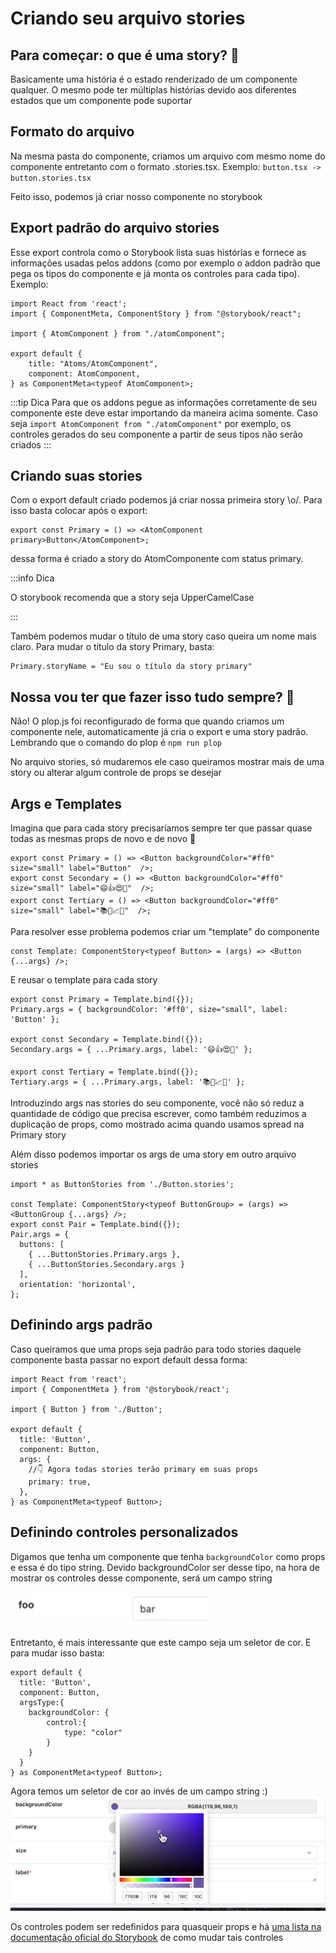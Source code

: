 # Criando seu arquivo stories

## Para começar: o que é uma story? 🤔
Basicamente uma história é o estado renderizado de um componente qualquer. O mesmo pode ter múltiplas histórias devido aos diferentes estados que um componente pode suportar

## Formato do arquivo
Na mesma pasta do componente, criamos um arquivo com mesmo nome do componente entretanto com o formato .stories.tsx.
Exemplo:
`button.tsx -> button.stories.tsx`

Feito isso, podemos já criar nosso componente no storybook

## Export padrão do arquivo stories

Esse export controla como o Storybook lista suas histórias e fornece as informações usadas pelos addons (como por exemplo o addon padrão que pega os tipos do componente e já monta os controles para cada tipo).
Exemplo:

```tsx title="atomComponent.stories.tsx"
import React from 'react';
import { ComponentMeta, ComponentStory } from "@storybook/react";

import { AtomComponent } from "./atomComponent";

export default {
	title: "Atoms/AtomComponent",
	component: AtomComponent,
} as ComponentMeta<typeof AtomComponent>;
```

:::tip Dica
Para que os addons pegue as informações corretamente de seu componente este deve estar importando da maneira acima somente.
Caso seja `import AtomComponent from "./atomComponent"` por exemplo, os controles gerados do seu componente a partir de seus tipos não serão criados
:::

## Criando suas stories

Com o export default criado podemos já criar nossa primeira story \o/.
Para isso basta colocar após o export:
```tsx
export const Primary = () => <AtomComponent primary>Button</AtomComponent>;
```
dessa forma é criado a story do AtomComponente com status primary.

:::info Dica

O storybook recomenda que a story seja UpperCamelCase

:::

Também podemos mudar o título de uma story caso queira um nome mais claro. Para mudar o título da story Primary, basta:
```tsx
Primary.storyName = "Eu sou o título da story primary"
```

## Nossa vou ter que fazer isso tudo sempre? 🥱
Não! O plop.js foi reconfigurado de forma que quando criamos um componente nele, automaticamente já cria o export e uma story padrão.
Lembrando que o comando do plop é `npm run plop`

No arquivo stories, só mudaremos ele caso queiramos mostrar mais de uma story ou alterar algum controle de props se desejar

## Args e Templates
Imagina que para cada story precisaríamos sempre ter que passar quase todas as mesmas props de novo e de novo 🥱
```tsx
export const Primary = () => <Button backgroundColor="#ff0" size="small" label="Button"  />;
export const Secondary = () => <Button backgroundColor="#ff0" size="small" label="😄👍😍💯"  />;
export const Tertiary = () => <Button backgroundColor="#ff0" size="small" label="📚📕📈🤓"  />;
```

Para resolver esse problema podemos criar um "template" do componente
```
const Template: ComponentStory<typeof Button> = (args) => <Button {...args} />;
```
E reusar o template para cada story
```tsx
export const Primary = Template.bind({});
Primary.args = { backgroundColor: '#ff0', size="small", label: 'Button' };

export const Secondary = Template.bind({});
Secondary.args = { ...Primary.args, label: '😄👍😍💯' };

export const Tertiary = Template.bind({});
Tertiary.args = { ...Primary.args, label: '📚📕📈🤓' };
```

Introduzindo args nas stories do seu componente, você não só reduz a quantidade de código que precisa escrever, como também reduzimos a duplicação de props, como mostrado acima quando usamos spread na Primary story

Além disso podemos importar os args de uma story em outro arquivo stories
```tsx
import * as ButtonStories from './Button.stories';

const Template: ComponentStory<typeof ButtonGroup> = (args) => <ButtonGroup {...args} />;
export const Pair = Template.bind({});
Pair.args = {
  buttons: [
    { ...ButtonStories.Primary.args },
    { ...ButtonStories.Secondary.args }
  ],
  orientation: 'horizontal',
};
```

## Definindo args padrão

Caso queiramos que uma props seja padrão para todo stories daquele componente basta passar no export default dessa forma:
```tsx
import React from 'react';
import { ComponentMeta } from '@storybook/react';

import { Button } from './Button';

export default {
  title: 'Button',
  component: Button,
  args: {
    //👇 Agora todas stories terão primary em suas props
    primary: true,
  },
} as ComponentMeta<typeof Button>;
```

## Definindo controles personalizados

Digamos que tenha um componente que tenha `backgroundColor` como props e essa é do tipo string.
Devido backgroundColor ser desse tipo, na hora de mostrar os controles desse componente, será um campo string

![string field](./storybook.png)

Entretanto, é mais interessante que este campo seja um seletor de cor. E para mudar isso basta:
```tsx
export default {
  title: 'Button',
  component: Button,
  argsType:{
    backgroundColor: {
        control:{
            type: "color"
        }
    }
  }
} as ComponentMeta<typeof Button>;
```

Agora temos um seletor de cor ao invés de um campo string :)
![color field](./storybook-result.png)

Os controles podem ser redefinidos para quasqueir props e há [uma lista na documentação oficial do Storybook](https://storybook.js.org/docs/react/essentials/controls#annotation) de como mudar tais controles
